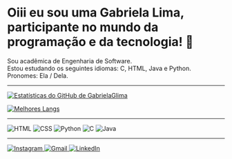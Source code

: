 # Oiii eu sou uma Gabriela Lima, participante no mundo da programação e da tecnologia! 👋

Sou acadêmica de Engenharia de Software.  
Estou estudando os seguintes idiomas: C, HTML, Java e Python.  
Pronomes: Ela / Dela.

---

<dividir alinhar="esquerda">

  [![Estatísticas do GitHub de GabrielaGlima](https://github-readme-stats.vercel.app/api?username=GabrielaGlima&show_icons=true&theme=dark&include_all_commits=true&count_private=true)](https://github.com/GabrielaGlima)

  [![Melhores Langs](https://github-readme-stats.vercel.app/api/top-langs/?username=GabrielaGlima&layout=compact&langs_count=7&theme=dark)](https://github.com/GabrielaGlima)

</dividir>

---
<div align="left">
  <img alt="HTML" src="https://img.shields.io/badge/html5-%23E34F26.svg?style=for-the-badge&logo=html5&logoColor=white" />
  <img alt="CSS" src="https://img.shields.io/badge/css3-%231572B6.svg?style=for-the-badge&logo=css3&logoColor=white" />
  <img alt="Python" src="https://img.shields.io/badge/python-3670A0?style=for-the-badge&logo=python&logoColor=ffd54f" />
  <img alt="C" src="https://img.shields.io/badge/c-%23003299.svg?style=for-the-badge&logo=c&logoColor=white" />
  <img alt="Java" src="https://img.shields.io/badge/java-CC0000.svg?style=for-the-badge&logo=java&logoColor=white" />
</div>

---

<div>
  <a href="https://www.instagram.com/bibilimaaa" alt="em branco">
    <img alt="Instagram" src="https://img.shields.io/badge/Instagram-%23E4405F?style=for-the-badge&logo=instagram&logoColor=white"/>
  </a><a href="mailto:gg09065@gmail.com" alt="em branco">
    <img alt="Gmail" src="https://img.shields.io/badge/Gmail-%23333333?style=for-the-badge&logo=gmail&logoColor=white" />
  </a><a href="https://www.linkedin.com/in/gabriela-lima-610a9b250/" alt="em branco">
    <img alt="LinkedIn" src="https://img.shields.io/badge/LinkedIn-%230077B5?style=for-the-badge&logo=linkedin&logoColor=white" />
  </a>
</div>
